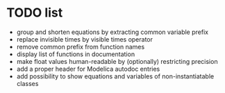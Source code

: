 # TODO list

* group and shorten equations by extracting common variable prefix
* replace invisible times by visible times operator
* remove common prefix from function names
* display list of functions in documentation
* make float values human-readable by (optionally) restricting precision
* add a proper header for Modelica autodoc entries
* add possibility to show equations and variables of non-instantiatable classes

